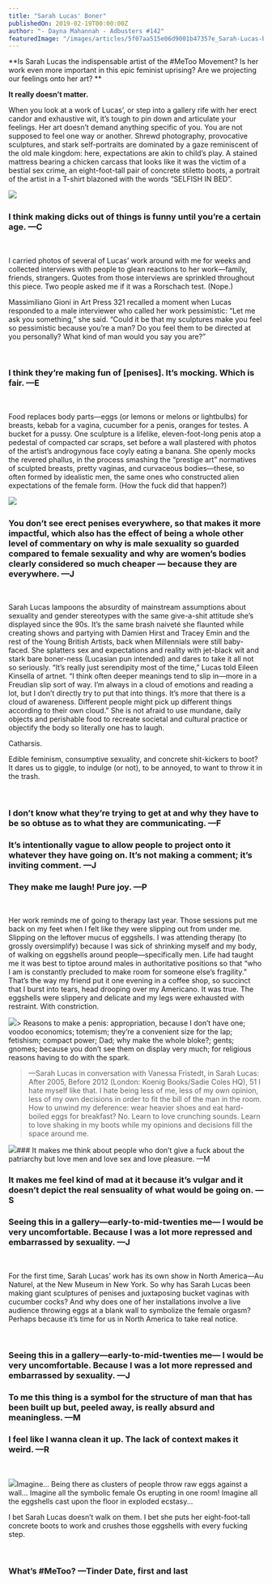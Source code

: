 ```yaml
---
title: "Sarah Lucas' Boner"
publishedOn: 2019-02-19T00:00:00Z
author: "- Dayna Mahannah - Adbusters #142"
featuredImage: "/images/articles/5f07aa515e06d9001b47357e_Sarah-Lucas-button_1.jpg"
---
```


**Is Sarah Lucas the indispensable artist of the #MeToo Movement? Is her work even more important in this epic feminist uprising? Are we projecting our feelings onto her art? **

**It really doesn’t matter.**

When you look at a work of Lucas’, or step into a gallery rife with her erect candor and exhaustive wit, it’s tough to pin down and articulate your feelings. Her art doesn’t demand anything specific of you. You are not supposed to feel one way or another. Shrewd photography, provocative sculptures, and stark self-portraits are dominated by a gaze reminiscent of the old male kingdom: here, expectations are akin to child’s play. A stained mattress bearing a chicken carcass that looks like it was the victim of a bestial sex crime, an eight-foot-tall pair of concrete stiletto boots, a portrait of the artist in a T-shirt blazoned with the words “SELFISH IN BED”.

![](/images/articles/5f07ac61776d9c900d603d2f_Au-Naturel_1.png)‍

### I think making dicks out of things is funny until you’re a certain age. —C
‍

I carried photos of several of Lucas’ work around with me for weeks and collected interviews with people to glean reactions to her work—family, friends, strangers. Quotes from those interviews are sprinkled throughout this piece. Two people asked me if it was a Rorschach test. (Nope.) 

Massimiliano Gioni in Art Press 321 recalled a moment when Lucas responded to a male interviewer who called her work pessimistic: “Let me ask you something,” she said. “Could it be that my sculptures make you feel so pessimistic because you’re a man? Do you feel them to be directed at you personally? What kind of man would you say you are?”

‍

### I think they’re making fun of [penises]. It’s mocking. Which is fair. —E
‍

Food replaces body parts—eggs (or lemons or melons or lightbulbs) for breasts, kebab for a vagina, cucumber for a penis, oranges for testes. A bucket for a pussy. One sculpture is a lifelike, eleven-foot-long penis atop a pedestal of compacted car scraps, set before a wall plastered with photos of the artist’s androgynous face coyly eating a banana. She openly mocks the revered phallus, in the process smashing the “prestige art” normatives of sculpted breasts, pretty vaginas, and curvaceous bodies—these, so often formed by idealistic men, the same ones who constructed alien expectations of the female form. (How the fuck did that happen?)

![](/images/articles/5f07ac709fa0b05f9211de95_Chicken-Knickers_1.jpg)‍

### You don’t see erect penises everywhere, so that makes it more impactful, which also has the effect of being a whole other level of commentary on why is male sexuality so guarded compared to female sexuality and why are women’s bodies clearly considered so much cheaper — because they are everywhere. —J
‍

Sarah Lucas lampoons the absurdity of mainstream assumptions about sexuality and gender stereotypes with the same give-a-shit attitude she’s displayed since the 90s. It’s the same brash naiveté she flaunted while creating shows and partying with Damien Hirst and Tracey Emin and the rest of the Young British Artists, back when Millennials were still baby-faced. She splatters sex and expectations and reality with jet-black wit and stark bare boner-ness (Lucasian pun intended) and dares to take it all not so seriously. “It’s really just serendipity most of the time,” Lucas told Eileen Kinsella of artnet. “I think often deeper meanings tend to slip in—more in a Freudian slip sort of way. I’m always in a cloud of emotions and reading a lot, but I don’t directly try to put that into things. It’s more that there is a cloud of awareness. Different people might pick up different things according to their own cloud.” She is not afraid to use mundane, daily objects and perishable food to recreate societal and cultural practice or objectify the body so literally one has to laugh.

Catharsis.

Edible feminism, consumptive sexuality, and concrete shit-kickers to boot? It dares us to giggle, to indulge (or not), to be annoyed, to want to throw it in the trash.

‍

### I don’t know what they’re trying to get at and why they have to be so obtuse as to what they are communicating. —F
### It’s intentionally vague to allow people to project onto it whatever they have going on. It’s not making a comment; it’s inviting comment. —J
### They make me laugh! Pure joy. —P
‍

Her work reminds me of going to therapy last year. Those sessions put me back on my feet when I felt like they were slipping out from under me. Slipping on the leftover mucus of eggshells. I was attending therapy (to grossly oversimplify) because I was sick of shrinking myself and my body, of walking on eggshells around people—specifically men. Life had taught me it was best to tiptoe around males in authoritative positions so that “who I am is constantly precluded to make room for someone else’s fragility.” That’s the way my friend put it one evening in a coffee shop, so succinct that I burst into tears, head drooping over my Americano. It was true. The eggshells were slippery and delicate and my legs were exhausted with restraint. With constriction.

![](/images/articles/image_1.jpg)> Reasons to make a penis: appropriation, because I don’t have one; voodoo economics; totemism; they’re a convenient size for the lap; fetishism; compact power; Dad; why make the whole bloke?; gents; gnomes; because you don’t see them on display very much; for religious reasons having to do with the spark.
> —Sarah Lucas in conversation with Vanessa Fristedt, in Sarah Lucas: After 2005, Before 2012 (London: Koenig Books/Sadie Coles HQ), 51
I hate myself like that. I hate being less of me, less of my own opinion, less of my own decisions in order to fit the bill of the man in the room. How to unwind my deference: wear heavier shoes and eat hard-boiled eggs for breakfast? No. Learn to love crunching sounds. Learn to love shaking in my boots while my opinions and decisions fill the space around me.

![](/images/articles/5f07ab84cb3d6231052d80e3_SelfishInBed_1.jpg)### It makes me think about people who don’t give a fuck about the patriarchy but love men and love sex and love pleasure. —M
### It makes me feel kind of mad at it because it’s vulgar and it doesn’t depict the real sensuality of what would be going on. —S
### Seeing this in a gallery—early-to-mid-twenties me— I would be very uncomfortable. Because I was a lot more repressed and embarrassed by sexuality. —J
‍

For the first time, Sarah Lucas’ work has its own show in North America—Au Naturel, at the New Museum in New York. So why has Sarah Lucas been making giant sculptures of penises and juxtaposing bucket vaginas with cucumber cocks? And why does one of her installations involve a live audience throwing eggs at a blank wall to symbolize the female orgasm? Perhaps because it’s time for us in North America to take real notice.

‍

### Seeing this in a gallery—early-to-mid-twenties me— I would be very uncomfortable. Because I was a lot more repressed and embarrassed by sexuality. —J
### To me this thing is a symbol for the structure of man that has been built up but, peeled away, is really absurd and meaningless. —M
### I feel like I wanna clean it up. The lack of context makes it weird. —R
‍

![](/images/articles/5f07ac959f25d1c194dbca39_Jubliee_1.png)Imagine… Being there as clusters of people throw raw eggs against a wall... Imagine all the symbolic female Os erupting in one room! Imagine all the eggshells cast upon the floor in exploded ecstasy...

I bet Sarah Lucas doesn’t walk on them. I bet she puts her eight-foot-tall concrete boots to work and crushes those eggshells with every fucking step.

‍

### What’s #MeToo? —Tinder Date, first and last
‍